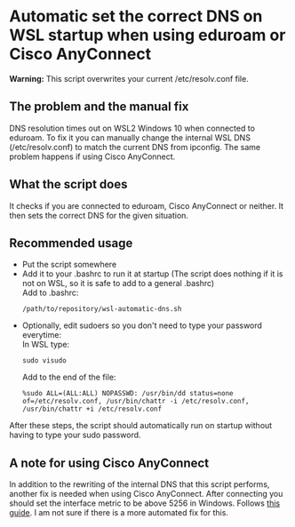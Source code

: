 # Automatic set the correct DNS on WSL startup when using eduroam or Cisco AnyConnect
**Warning:** This script overwrites your current /etc/resolv.conf file.
## The problem and the manual fix
DNS resolution times out on WSL2 Windows 10 when connected to eduroam. To fix it you can manually change the internal WSL DNS (/etc/resolv.conf) to match the current DNS from ipconfig. The same problem happens if using Cisco AnyConnect.

## What the script does
It checks if you are connected to eduroam, Cisco AnyConnect or neither. It then sets the correct DNS for the given situation. 

## Recommended usage
- Put the script somewhere
- Add it to your .bashrc to run it at startup (The script does nothing if it is not on WSL, so it is safe to add to a general .bashrc)  
  Add to .bashrc:
  ```
  /path/to/repository/wsl-automatic-dns.sh
  ```
- Optionally, edit sudoers so you don't need to type your password everytime:  
  In WSL type:
  ```
  sudo visudo
  ```
  Add to the end of the file:
  ```
  %sudo ALL=(ALL:ALL) NOPASSWD: /usr/bin/dd status=none of=/etc/resolv.conf, /usr/bin/chattr -i /etc/resolv.conf, /usr/bin/chattr +i /etc/resolv.conf
  ``` 

After these steps, the script should automatically run on startup without having to type your sudo password.

## A note for using Cisco AnyConnect
In addition to the rewriting of the internal DNS that this script performs, another fix is needed when using Cisco AnyConnect. After connecting you should set the interface metric to be above 5256 in Windows. Follows [this guide](https://riowingwp.wordpress.com/2020/12/13/anyconnect-bug/). I am not sure if there is a more automated fix for this.
